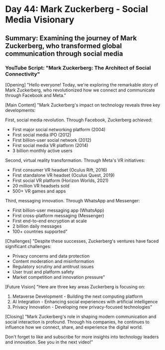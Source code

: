 # Day 44: Mark Zuckerberg - Social Media Visionary
## Summary: Examining the journey of Mark Zuckerberg, who transformed global communication through social media

### YouTube Script: "Mark Zuckerberg: The Architect of Social Connectivity"

[Opening]
"Hello everyone! Today, we're exploring the remarkable story of Mark Zuckerberg, who revolutionized how we connect and communicate through Facebook and Meta."

[Main Content]
"Mark Zuckerberg's impact on technology reveals three key developments:

First, social media revolution. Through Facebook, Zuckerberg achieved:
- First major social networking platform (2004)
- First social media IPO (2012)
- First billion-user social network (2012)
- First social media VR platform (2014)
- 3 billion monthly active users

Second, virtual reality transformation. Through Meta's VR initiatives:
- First consumer VR headset (Oculus Rift, 2016)
- First standalone VR headset (Oculus Quest, 2019)
- First social VR platform (Horizon Worlds, 2021)
- 20 million VR headsets sold
- 500+ VR games and apps

Third, messaging innovation. Through WhatsApp and Messenger:
- First billion-user messaging app (WhatsApp)
- First cross-platform messaging (Messenger)
- First end-to-end encryption at scale
- 2 billion daily messages
- 100+ countries supported"

[Challenges]
"Despite these successes, Zuckerberg's ventures have faced significant challenges:
- Privacy concerns and data protection
- Content moderation and misinformation
- Regulatory scrutiny and antitrust issues
- User trust and platform safety
- Market competition and innovation pressure"

[Future Vision]
"Here are three key areas Zuckerberg is focusing on:

1. Metaverse Development - Building the next computing platform
2. AI Integration - Enhancing social experiences with artificial intelligence
3. Privacy Innovation - Developing new privacy-focused technologies"

[Closing]
"Mark Zuckerberg's role in shaping modern communication and social interaction is profound. Through his companies, he continues to influence how we connect, share, and experience the digital world.

Don't forget to like and subscribe for more insights into technology leaders and innovation. See you in the next video!" 